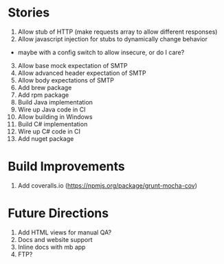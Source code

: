 Stories
=======

1. Allow stub of HTTP (make requests array to allow different responses)
2. Allow javascript injection for stubs to dynamically change behavior
  - maybe with a config switch to allow insecure, or do I care?
3. Allow base mock expectation of SMTP
4. Allow advanced header expectation of SMTP
5. Allow body expectations of SMTP
6. Add brew package
7. Add rpm package
8. Build Java implementation
9. Wire up Java code in CI
10. Allow building in Windows
11. Build C# implementation
12. Wire up C# code in CI
13. Add nuget package

Build Improvements
==================
1. Add coveralls.io (https://npmjs.org/package/grunt-mocha-cov)

Future Directions
=================
1. Add HTML views for manual QA?
2. Docs and website support
3. Inline docs with mb app
4. FTP?
